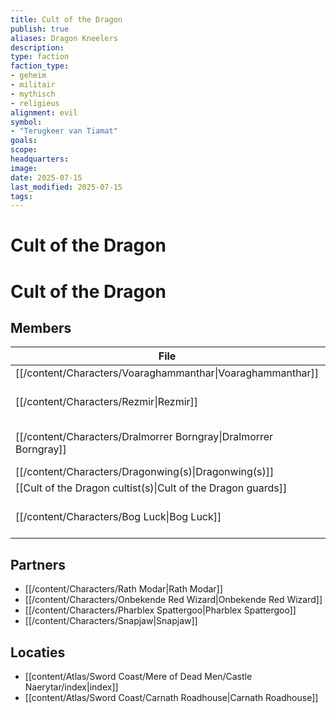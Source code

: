 ```yaml
---
title: Cult of the Dragon
publish: true
aliases: Dragon Kneelers
description: 
type: faction
faction_type: 	
- geheim
- militair
- mythisch
- religieus
alignment: evil
symbol:
- "Terugkeer van Tiamat"
goals:
scope:
headquarters:
image: 
date: 2025-07-15
last_modified: 2025-07-15
tags: 
---
```

# Cult of the Dragon

# Cult of the Dragon

## Members
| File                                                                           | description                  | deceased |
| ------------------------------------------------------------------------------ | ---------------------------- | -------- |
| [[/content/Characters/Voaraghammanthar\|Voaraghammanthar]]                   | \-                           | \-       |
| [[/content/Characters/Rezmir\|Rezmir]]                                       | Cult of the Dragon leader    | \-       |
| [[/content/Characters/Dralmorrer Borngray\|Dralmorrer Borngray]]             | Caretaker of Castle Naerytar | \-       |
| [[/content/Characters/Dragonwing(s)\|Dragonwing(s)]]                         | \-                           | \-       |
| [[Cult of the Dragon cultist(s)\|Cult of the Dragon guards]] | \-                           | \-       |
| [[/content/Characters/Bog Luck\|Bog Luck]]                                   | Owner of Carnath Roadhouse   | \-       |


## Partners
- [[/content/Characters/Rath Modar|Rath Modar]]
- [[/content/Characters/Onbekende Red Wizard|Onbekende Red Wizard]]
- [[/content/Characters/Pharblex Spattergoo|Pharblex Spattergoo]]
- [[/content/Characters/Snapjaw|Snapjaw]]

## Locaties
- [[content/Atlas/Sword Coast/Mere of Dead Men/Castle Naerytar/index|index]]
- [[content/Atlas/Sword Coast/Carnath Roadhouse|Carnath Roadhouse]]
